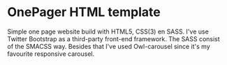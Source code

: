 OnePager HTML template
=========

Simple one page website build with HTML5, CSS(3) en SASS. I've use Twitter Bootstrap as a third-party front-end framework. The SASS consist of the SMACSS way. Besides that I've used Owl-carousel since it's my favourite responsive carousel. 
